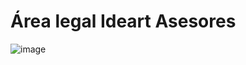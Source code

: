 
# Área legal Ideart Asesores
![image](https://github.com/Josereyes12/AreaLegalIdeart/assets/77817226/12bd5cab-8fab-463c-a909-8de460288669)
